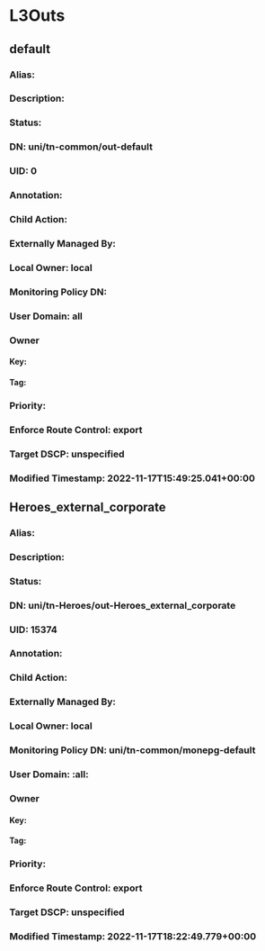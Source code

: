 
# L3Outs
## default
### Alias: 
### Description: 
### Status: 
### DN: uni/tn-common/out-default
### UID: 0
### Annotation: 
### Child Action: 
### Externally Managed By: 
### Local Owner: local
### Monitoring Policy DN: 
### User Domain: all
### Owner
#### Key: 
#### Tag: 
### Priority: 
### Enforce Route Control: export
### Target DSCP: unspecified
### Modified Timestamp: 2022-11-17T15:49:25.041+00:00
## Heroes_external_corporate
### Alias: 
### Description: 
### Status: 
### DN: uni/tn-Heroes/out-Heroes_external_corporate
### UID: 15374
### Annotation: 
### Child Action: 
### Externally Managed By: 
### Local Owner: local
### Monitoring Policy DN: uni/tn-common/monepg-default
### User Domain: :all:
### Owner
#### Key: 
#### Tag: 
### Priority: 
### Enforce Route Control: export
### Target DSCP: unspecified
### Modified Timestamp: 2022-11-17T18:22:49.779+00:00